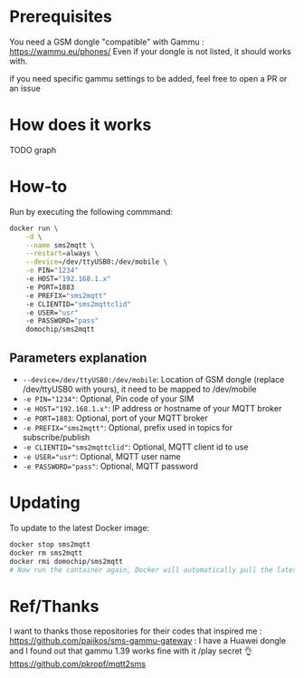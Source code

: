 # Prerequisites

You need a GSM dongle "compatible" with Gammu : https://wammu.eu/phones/
Even if your dongle is not listed, it should works with.

if you need specific gammu settings to be added, feel free to open a PR or an issue

# How does it works

TODO graph

# How-to
Run by executing the following commmand:

```bash
docker run \
    -d \
    --name sms2mqtt \
    --restart=always \
    --device=/dev/ttyUSB0:/dev/mobile \
    -e PIN="1234"
    -e HOST="192.168.1.x"
    -e PORT=1883
    -e PREFIX="sms2mqtt"
    -e CLIENTID="sms2mqttclid"
    -e USER="usr"
    -e PASSWORD="pass"
    domochip/sms2mqtt
```

## Parameters explanation
* `--device=/dev/ttyUSB0:/dev/mobile`: Location of GSM dongle (replace /dev/ttyUSB0 with yours), it need to be mapped to /dev/mobile
* `-e PIN="1234"`: Optional, Pin code of your SIM
* `-e HOST="192.168.1.x"`: IP address or hostname of your MQTT broker
* `-e PORT=1883`: Optional, port of your MQTT broker
* `-e PREFIX="sms2mqtt"`: Optional, prefix used in topics for subscribe/publish
* `-e CLIENTID="sms2mqttclid"`: Optional, MQTT client id to use
* `-e USER="usr"`: Optional, MQTT user name
* `-e PASSWORD="pass"`: Optional, MQTT password

# Updating
To update to the latest Docker image:
```bash
docker stop sms2mqtt
docker rm sms2mqtt
docker rmi domochip/sms2mqtt
# Now run the container again, Docker will automatically pull the latest image.
```
# Ref/Thanks

I want to thanks those repositories for their codes that inspired me :
https://github.com/pajikos/sms-gammu-gateway : I have a Huawei dongle and I found out that gammu 1.39 works fine with it /play secret :ok_hand:
https://github.com/pkropf/mqtt2sms 
